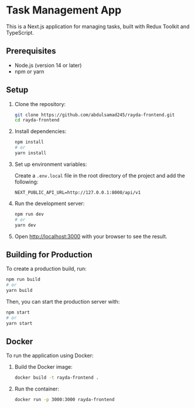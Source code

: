 # Task Management App

This is a Next.js application for managing tasks, built with Redux Toolkit and TypeScript.

## Prerequisites

- Node.js (version 14 or later)
- npm or yarn

## Setup

1. Clone the repository:

   ```sh
   git clone https://github.com/abdulsamad245/rayda-frontend.git
   cd rayda-frontend
   ```

2. Install dependencies:

   ```sh
   npm install
   # or
   yarn install
   ```

3. Set up environment variables:

   Create a `.env.local` file in the root directory of the project and add the following:

   ```env
   NEXT_PUBLIC_API_URL=http://127.0.0.1:8000/api/v1
   ```

4. Run the development server:

   ```sh
   npm run dev
   # or
   yarn dev
   ```

5. Open [http://localhost:3000](http://localhost:3000) with your browser to see the result.

## Building for Production

To create a production build, run:

```sh
npm run build
# or
yarn build
```

Then, you can start the production server with:

```sh
npm start
# or
yarn start
```

## Docker

To run the application using Docker:

1. Build the Docker image:

   ```sh
   docker build -t rayda-frontend .
   ```

2. Run the container:

   ```sh
   docker run -p 3000:3000 rayda-frontend
   ```

